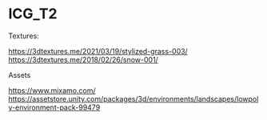 # ICG_T2


Textures:

https://3dtextures.me/2021/03/19/stylized-grass-003/
https://3dtextures.me/2018/02/26/snow-001/

Assets

https://www.mixamo.com/
https://assetstore.unity.com/packages/3d/environments/landscapes/lowpoly-environment-pack-99479

